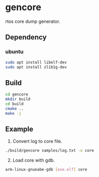 # gencore

rtos core dump generator.


## Dependency

### ubuntu

```bash
sudo apt install libelf-dev
sudo apt install zlib1g-dev
```

## Build

```bash
cd gencore
mkdir build
cd build
cmake ..
make -j
```

## Example

1. Convert log to core file.

```bash
./build/gencore samples/log.txt -o core

```

2. Load core with gdb.

```bash
arm-linux-gnueabe-gdb [exe.elf] core
```

